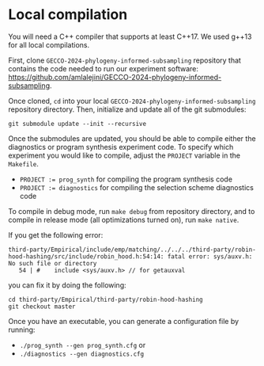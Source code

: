 # Local compilation

You will need a C++ compiler that supports at least C++17.
We used g++13 for all local compilations.

First, clone `GECCO-2024-phylogeny-informed-subsampling` repository that contains the code needed to run our experiment software: <https://github.com/amlalejini/GECCO-2024-phylogeny-informed-subsampling>.

Once cloned, `cd` into your local `GECCO-2024-phylogeny-informed-subsampling` repository directory.
Then, initialize and update all of the git submodules:

```
git submodule update --init --recursive
```

Once the submodules are updated, you should be able to compile either the diagnostics or program synthesis experiment code.
To specify which experiment you would like to compile, adjust the `PROJECT` variable in the `Makefile`.

- `PROJECT := prog_synth` for compiling the program synthesis code
- `PROJECT := diagnostics` for compiling the selection scheme diagnostics code

To compile in debug mode, run `make debug` from repository directory, and to compile in release mode (all optimizations turned on), run `make native`.

If you get the following error:

```
third-party/Empirical/include/emp/matching/../../../third-party/robin-hood-hashing/src/include/robin_hood.h:54:14: fatal error: sys/auxv.h: No such file or directory
   54 | #    include <sys/auxv.h> // for getauxval
```

you can fix it by doing the following:

```
cd third-party/Empirical/third-party/robin-hood-hashing
git checkout master
```

Once you have an executable, you can generate a configuration file by running:

- `./prog_synth --gen prog_synth.cfg` or
- `./diagnostics --gen diagnostics.cfg`